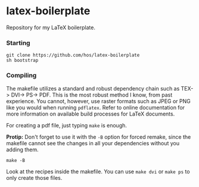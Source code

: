 # latex-boilerplate

Repository for my LaTeX boilerplate.

### Starting

    git clone https://github.com/hos/latex-boilerplate
    sh bootstrap

### Compiling

The makefile utilizes a standard and robust dependency chain such as TEX-> DVI-> PS-> PDF.
This is the most robust method I know, from past experience. You cannot, however, use raster formats
such as JPEG or PNG like you would when running `pdflatex`. Refer to online documentation
for more information on available build processes for LaTeX documents.

For creating a pdf file, just typing `make` is enough.

**Protip:** Don't forget to use it with the `-B` option for forced remake, since
the makefile cannot see the changes in all your dependencies without you adding
them.

    make -B

Look at the recipes inside the makefile. You can use `make dvi` or `make ps` to only
create those files.
